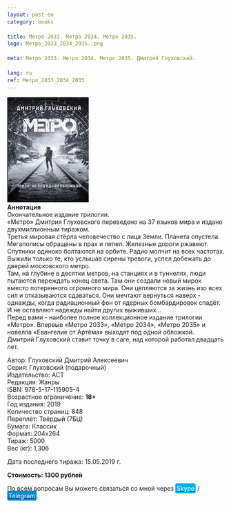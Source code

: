 ```yaml
---
layout: post-ea
category: books

title: Метро 2033. Метро 2034. Метро 2035.
logo: Метро_2033_2034_2035..png

meta: Метро 2033. Метро 2034. Метро 2035. Дмитрий Глуховский.

lang: ru
ref: Метро_2033_2034_2035
---
```


<a data-fancybox="gallery" href="/img/books/Метро_2033_2034_2035..png"><img src="/img/books/Метро_2033_2034_2035..png" alt=""></a>  
**Аннотация**  
Окончательное издание трилогии.  
«Метро» Дмитрия Глуховского переведено на 37 языков мира и издано двухмиллионным тиражом.  
Третья мировая стёрла человечество с лица Земли. Планета опустела. Мегаполисы обращены в прах и пепел. Железные дороги ржавеют. Спутники одиноко болтаются на орбите. Радио молчит на всех частотах. Выжили только те, кто услышав сирены тревоги, успел добежать до дверей московского метро.  
Там, на глубине в десятки метров, на станциях и в туннелях, люди пытаются переждать конец света. Там они создали новый мирок вместо потерянного огромного мира. Они цепляются за жизнь изо всех сил и отказываются сдаваться. Они мечтают вернуться наверх - однажды, когда радиационный фон от ядерных бомбардировок спадёт. И не оставляют надежды найти других выживших...  
Перед вами - наиболее полное коллекционное издание трилогии «Метро». Впервые «Метро 2033», «Метро 2034», «Метро 2035» и новелла «Евангелие от Артёма» выходят под одной обложкой.  
Дмитрий Глуховский ставит точку в саге, над которой работал двадцать лет.

Автор: Глуховский Дмитрий Алексеевич  
Серия: Глуховский (подарочный)  
Издательство: АСТ  
Редакция: Жанры  
ISBN: 978-5-17-115905-4  
Возрастное ограничение: **18+**  
Год издания: 2019  
Количество страниц: 848  
Переплёт: Твёрдый  (7БЦ)  
Бумага: Классик  
Формат: 204х264  
Тираж: 5000  
Вес (кг): 1,306

Дата последнего тиража:	15.05.2019 г.

**Стоимость: 1300 рублей**

По всем вопросам Вы можете связаться со мной через <a href="skype:chutkoy89?call" target="_blank"><span style="background-color:#00aff0; color:white; padding:3px; border-radius: 3px">Skype</span></a> / <a href="https://t.me/chutkoy" target="_blank"><span style="background-color:#0088cc; color:white; padding:3px; border-radius: 3px">Telegram</span></a>.